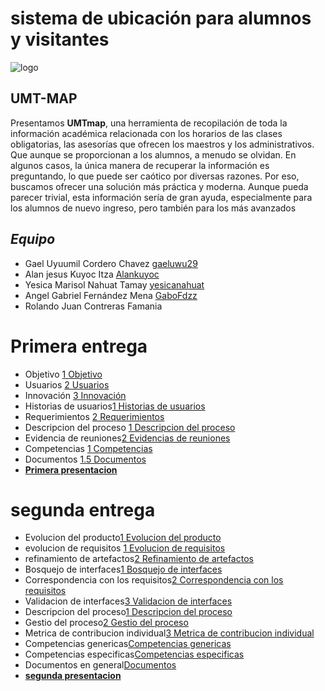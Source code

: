 # sistema de ubicación para alumnos y visitantes 
![logo](https://github.com/gaeluwu29/Tecnomins/blob/main/Ducumentos/1.6Im%C3%A1genes/IMG-20240930-WA0023.jpg)
## UMT-MAP
Presentamos **UMTmap**, una herramienta de recopilación de toda la información académica relacionada con los horarios de las clases obligatorias, las asesorías que ofrecen los maestros y los administrativos. Que aunque se proporcionan a los alumnos, a menudo se olvidan. En algunos casos, la única manera de recuperar la información es preguntando, lo que puede ser caótico por diversas razones. Por eso, buscamos ofrecer una solución más práctica y moderna. Aunque pueda parecer trivial, esta información sería de gran ayuda, especialmente para los alumnos de nuevo ingreso, pero también para los más avanzados
## *Equipo*
- Gael Uyuumil Cordero Chavez [gaeluwu29](https://github.com/gaeluwu29)
- Alan jesus Kuyoc Itza [Alankuyoc](https://github.com/AlanKuyoc) 
- Yesica Marisol Nahuat Tamay [yesicanahuat]() 
- Angel Gabriel Fernández Mena [GaboFdzz](https://github.com/GaboFdzz)
- Rolando Juan Contreras Famania 

# **Primera entrega**
- Objetivo [1 Objetivo](https://github.com/gaeluwu29/tecnominds/blob/main/Documentos_Parte1./1.1.%20Descripcion/1.1.1%20Objetivo.md)
- Usuarios [2 Usuarios](https://github.com/gaeluwu29/tecnominds/blob/main/Documentos_Parte1./1.1.%20Descripcion/1.1.2.%20Usuario.md)
- Innovación [3 Innovación](https://github.com/gaeluwu29/tecnominds/blob/main/Documentos_Parte1./1.1.%20Descripcion/1.1.3%20Inovacion.mdd)
- Historias de usuarios[1 Historias de usuarios](https://github.com/gaeluwu29/tecnominds/blob/main/Documentos_Parte1./1.2%20Requerimientos_e_historias_de_usuario./1.2.1.%20Historias_de_usuario.md)
- Requerimientos [2 Requerimientos](https://github.com/gaeluwu29/tecnominds/blob/main/Documentos_Parte1./1.2%20Requerimientos_e_historias_de_usuario./1.2.2.%20Requerimientos.md)
- Descripcion del proceso [1 Descripcion del proceso](https://github.com/gaeluwu29/tecnominds/blob/main/Documentos_Parte1./1.3.%20Procesos_De_Desarrollo./1.3.1.%20Descripci%C3%B3n_Del_Desarrollo.md)
- Evidencia de reuniones[2 Evidencias de reuniones](https://github.com/gaeluwu29/tecnominds/blob/main/Documentos_Parte1./1.3.%20Procesos_De_Desarrollo./1.3.1.%20Descripci%C3%B3n_Del_Desarrollo.md) 
- Competencias [1 Competencias](https://github.com/gaeluwu29/tecnominds/blob/main/Documentos_Parte1./1.4.%20Competencias_De_La_Asignatura./1.1.4.%20Competencias.md)
- Documentos [1.5 Documentos](https://github.com/gaeluwu29/tecnominds/tree/main/Documentos_Parte1./1.5.%20Documentos_Generales.)
- [**Primera presentacion**](https://view.officeapps.live.com/op/view.aspx?src=https%3A%2F%2Fraw.githubusercontent.com%2Fgaeluwu29%2FTecnomins%2Frefs%2Fheads%2Fmain%2FDucumentos%2F1.5%2520Documentos%2520generales%2FPresentacion_!-2.pptx&wdOrigin=BROWSELINK)
 # **segunda entrega**
- Evolucion del producto[1 Evolucion del producto](https://github.com/gaeluwu29/tecnominds/tree/main/Documentos_Parte2./2.1.%20Producto.)
- evolucion de requisitos [1 Evolucion de requisitos](https://github.com/gaeluwu29/tecnominds/tree/main/Documentos_Parte2./2.2.%20Evolucion_De_Requisitos.)
- refinamiento de artefactos[2 Refinamiento de artefactos](https://github.com/gaeluwu29/tecnominds/blob/main/Documentos_Parte2./2.2.%20Evolucion_De_Requisitos./2.2.2.%20Refinacion_De_Artefactos.md)
- Bosquejo de interfaces[1 Bosquejo de interfaces](https://github.com/gaeluwu29/tecnominds/blob/main/Documentos_Parte2./2.3.%20Dise%C3%B1o./2.3.1.%20Bosquejos_De_Interfaces.md)
- Correspondencia con los requisitos[2 Correspondencia con los requisitos](https://github.com/gaeluwu29/tecnominds/blob/main/Documentos_Parte2./2.3.%20Dise%C3%B1o./2.3.2.%20Correspondencia_Con_Los_Requisitos.md)
- Validacion de interfaces[3 Validacion de interfaces](https://github.com/gaeluwu29/tecnominds/blob/main/Documentos_Parte2./2.3.%20Dise%C3%B1o./2.3.3.%20Validacion_De_Interfaces.md)
- Descripcion del proceso[1 Descripcion del proceso]()
- Gestio del proceso[2 Gestio del proceso ](https://github.com/gaeluwu29/tecnominds/blob/main/Documentos_Parte2./2.4.%20Procesos./2.3.2.%20Gestion_Del_Proceso.md)
- Metrica de contribucion individual[3 Metrica de contribucion individual](https://github.com/gaeluwu29/tecnominds/blob/main/Documentos_Parte2./2.4.%20Procesos./2.3.3.%20Metrica_De_Contribucion_Individual.md)
- Competencias genericas[Competencias genericas](https://github.com/gaeluwu29/tecnominds/blob/main/Documentos_Parte2./2.5.%20Competencias./2.5.1.%20Competencias_Genericas.md)
- Competencias especificas[Competencias especificas](https://github.com/gaeluwu29/tecnominds/blob/main/Documentos_Parte2./2.5.%20Competencias./2.5.2.%20Competencias_Espec%C3%ADficas.md)
- Documentos en general[Documentos](https://github.com/gaeluwu29/tecnominds/blob/main/Documentos_Parte2./2.6.%20Documentos./Documentos.md)
- [**segunda presentacion**](https://alumnosuady-my.sharepoint.com/my?id=%2Fpersonal%2Fa24216872%5Falumnos%5Fuady%5Fmx%2FDocuments%2FUMTmap%2Epdf&parent=%2Fpersonal%2Fa24216872%5Falumnos%5Fuady%5Fmx%2FDocuments)
